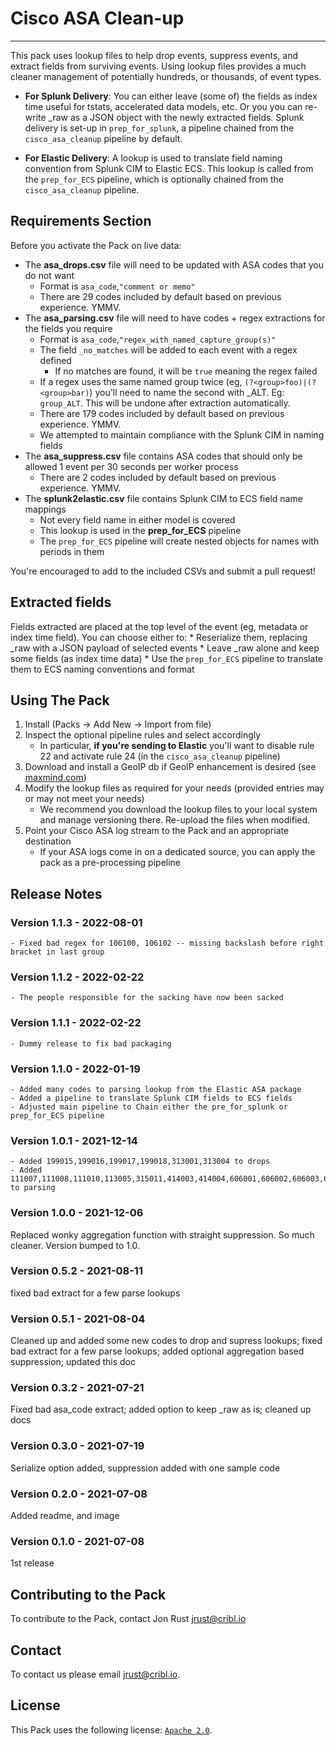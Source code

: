 # Cisco ASA Clean-up
----

This pack uses lookup files to help drop events, suppress events, and extract fields from surviving events. Using lookup files provides a much cleaner management of potentially hundreds, or thousands, of event types. 

* **For Splunk Delivery**: You can either leave (some of) the fields as index time useful for tstats, accelerated data models, etc. Or you you can re-write _raw as a JSON object with the newly extracted fields. Splunk delivery is set-up in `prep_for_splunk`, a pipeline chained from the `cisco_asa_cleanup` pipeline by default.

* **For Elastic Delivery**: A lookup is used to translate field naming convention from Splunk CIM to Elastic ECS. This lookup is called from the `prep_for_ECS` pipeline, which is optionally chained from the `cisco_asa_cleanup` pipeline.


## Requirements Section

Before you activate the Pack on live data:
* The **asa_drops.csv** file will need to be updated with ASA codes that you do not want
    * Format is `asa_code`,`"comment or memo"`
    * There are 29 codes included by default based on previous experience. YMMV.
* The **asa_parsing.csv** file will need to have codes + regex extractions for the fields you require
    * Format is `asa_code`,`"regex_with_named_capture_group(s)"`
    * The field `_no_matches` will be added to each event with a regex defined
        * If no matches are found, it will be `true` meaning the regex failed
    * If a regex uses the same named group twice (eg, `(?<group>foo)|(?<group>bar)`) you'll need to name the second with _ALT. Eg: `group_ALT`. This will be undone after extraction automatically.
    * There are 179 codes included by default based on previous experience. YMMV.
    * We attempted to maintain compliance with the Splunk CIM in naming fields
* The **asa_suppress.csv** file contains ASA codes that should only be allowed 1 event per 30 seconds per worker process
    * There are 2 codes included by default based on previous experience. YMMV.
* The **splunk2elastic.csv** file contains Splunk CIM to ECS field name mappings
    * Not every field name in either model is covered
    * This lookup is used in the **prep_for_ECS** pipeline
    * The `prep_for_ECS` pipeline will create nested objects for names with periods in them

You're encouraged to add to the included CSVs and submit a pull request!

## Extracted fields

Fields extracted are placed at the top level of the event (eg, metadata or index time field). You can choose either to:
    * Reserialize them, replacing _raw with a JSON payload of selected events
    * Leave _raw alone and keep some fields (as index time data)
    * Use the `prep_for_ECS` pipeline to translate them to ECS naming conventions and format

## Using The Pack

1. Install (Packs -> Add New -> Import from file)
2. Inspect the optional pipeline rules and select accordingly
    - In particular, **if you're sending to Elastic** you'll want to disable rule 22 and activate rule 24 (in the `cisco_asa_cleanup` pipeline)
3. Download and install a GeoIP db if GeoIP enhancement is desired (see [maxmind.com](https://dev.maxmind.com/geoip/geolite2-free-geolocation-data?lang=en))
4. Modify the lookup files as required for your needs (provided entries may or may not meet your needs)
    * We recommend you download the lookup files to your local system and manage versioning there. Re-upload the files when modified.
5. Point your Cisco ASA log stream to the Pack and an appropriate destination
    * If your ASA logs come in on a dedicated source, you can apply the pack as a pre-processing pipeline



## Release Notes

### Version 1.1.3 - 2022-08-01
    - Fixed bad regex for 106100, 106102 -- missing backslash before right bracket in last group

### Version 1.1.2 - 2022-02-22
    - The people responsible for the sacking have now been sacked

### Version 1.1.1 - 2022-02-22
    - Dummy release to fix bad packaging

### Version 1.1.0 - 2022-01-19
    - Added many codes to parsing lookup from the Elastic ASA package
    - Added a pipeline to translate Splunk CIM fields to ECS fields
    - Adjusted main pipeline to Chain either the pre_for_splunk or prep_for_ECS pipeline

### Version 1.0.1 - 2021-12-14
    - Added 199015,199016,199017,199018,313001,313004 to drops
    - Added 111007,111008,111010,113005,315011,414003,414004,606001,606002,606003,606004,711004 to parsing

### Version 1.0.0 - 2021-12-06
Replaced wonky aggregation function with straight suppression. So much cleaner. Version bumped to 1.0.

### Version 0.5.2 - 2021-08-11
fixed bad extract for a few parse lookups

### Version 0.5.1 - 2021-08-04
Cleaned up and added some new codes to drop and supress lookups; fixed bad extract for a few parse lookups; added optional aggregation based suppression; updated this doc

### Version 0.3.2 - 2021-07-21
Fixed bad asa_code extract; added option to keep _raw as is; cleaned up docs

### Version 0.3.0 - 2021-07-19
Serialize option added, suppression added with one sample code

### Version 0.2.0 - 2021-07-08
Added readme, and image

### Version 0.1.0 - 2021-07-08
1st release


## Contributing to the Pack
To contribute to the Pack, contact Jon Rust <jrust@cribl.io>


## Contact
To contact us please email <jrust@cribl.io>.


## License
This Pack uses the following license: [`Apache 2.0`](https://github.com/criblio/appscope/blob/master/LICENSE).

